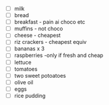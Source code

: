 - [ ] milk 
- [ ] bread
- [ ] breakfast - pain ai choco etc
- [ ] muffins - not choco
- [ ] cheese - cheapest
- [ ] riz crackers - cheapest equiv
- [ ] bananas x 3 
- [ ] raspberries -only if fresh and cheap
- [ ] lettuce
- [ ] tomatoes
- [ ] two sweet potoatoes
- [ ] olive oil 
- [ ] eggs
- [ ] rice pudding 
